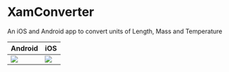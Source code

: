 # XamConverter
An iOS and Android app to convert units of Length, Mass and Temperature

| Android      | iOS |
|---------------------------|---------------------------
| ![](./Demos/AndroidConverterDemo.gif)| ![](./Demos/iOSConverterDemo.gif)
